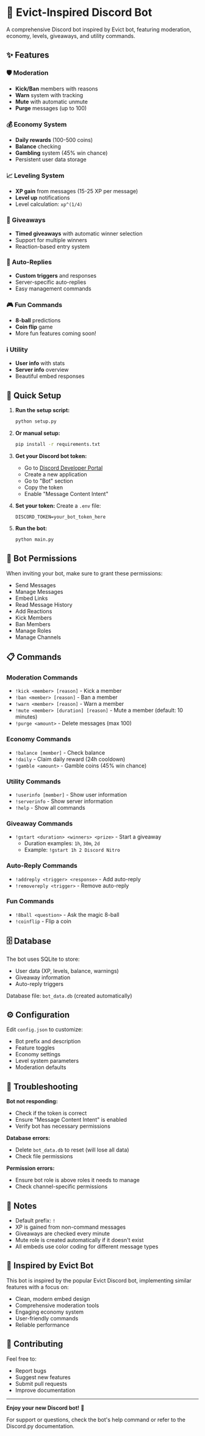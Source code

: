# 🤖 Evict-Inspired Discord Bot

A comprehensive Discord bot inspired by Evict bot, featuring moderation, economy, levels, giveaways, and utility commands.

## ✨ Features

### 🛡️ Moderation
- **Kick/Ban** members with reasons
- **Warn** system with tracking
- **Mute** with automatic unmute
- **Purge** messages (up to 100)

### 💰 Economy System
- **Daily rewards** (100-500 coins)
- **Balance** checking
- **Gambling** system (45% win chance)
- Persistent user data storage

### 📈 Leveling System
- **XP gain** from messages (15-25 XP per message)
- **Level up** notifications
- Level calculation: `xp^(1/4)`

### 🎉 Giveaways
- **Timed giveaways** with automatic winner selection
- Support for multiple winners
- Reaction-based entry system

### 🤖 Auto-Replies
- **Custom triggers** and responses
- Server-specific auto-replies
- Easy management commands

### 🎮 Fun Commands
- **8-ball** predictions
- **Coin flip** game
- More fun features coming soon!

### ℹ️ Utility
- **User info** with stats
- **Server info** overview
- Beautiful embed responses

## 🚀 Quick Setup

1. **Run the setup script:**
   ```bash
   python setup.py
   ```

2. **Or manual setup:**
   ```bash
   pip install -r requirements.txt
   ```

3. **Get your Discord bot token:**
   - Go to [Discord Developer Portal](https://discord.com/developers/applications)
   - Create a new application
   - Go to "Bot" section
   - Copy the token
   - Enable "Message Content Intent"

4. **Set your token:**
   Create a `.env` file:
   ```
   DISCORD_TOKEN=your_bot_token_here
   ```

5. **Run the bot:**
   ```bash
   python main.py
   ```

## 🔗 Bot Permissions

When inviting your bot, make sure to grant these permissions:
- Send Messages
- Manage Messages
- Embed Links
- Read Message History
- Add Reactions
- Kick Members
- Ban Members
- Manage Roles
- Manage Channels

## 📋 Commands

### Moderation Commands
- `!kick <member> [reason]` - Kick a member
- `!ban <member> [reason]` - Ban a member
- `!warn <member> [reason]` - Warn a member
- `!mute <member> [duration] [reason]` - Mute a member (default: 10 minutes)
- `!purge <amount>` - Delete messages (max 100)

### Economy Commands
- `!balance [member]` - Check balance
- `!daily` - Claim daily reward (24h cooldown)
- `!gamble <amount>` - Gamble coins (45% win chance)

### Utility Commands
- `!userinfo [member]` - Show user information
- `!serverinfo` - Show server information
- `!help` - Show all commands

### Giveaway Commands
- `!gstart <duration> <winners> <prize>` - Start a giveaway
  - Duration examples: `1h`, `30m`, `2d`
  - Example: `!gstart 1h 2 Discord Nitro`

### Auto-Reply Commands
- `!addreply <trigger> <response>` - Add auto-reply
- `!removereply <trigger>` - Remove auto-reply

### Fun Commands
- `!8ball <question>` - Ask the magic 8-ball
- `!coinflip` - Flip a coin

## 🗄️ Database

The bot uses SQLite to store:
- User data (XP, levels, balance, warnings)
- Giveaway information
- Auto-reply triggers

Database file: `bot_data.db` (created automatically)

## ⚙️ Configuration

Edit `config.json` to customize:
- Bot prefix and description
- Feature toggles
- Economy settings
- Level system parameters
- Moderation defaults

## 🔧 Troubleshooting

**Bot not responding:**
- Check if the token is correct
- Ensure "Message Content Intent" is enabled
- Verify bot has necessary permissions

**Database errors:**
- Delete `bot_data.db` to reset (will lose all data)
- Check file permissions

**Permission errors:**
- Ensure bot role is above roles it needs to manage
- Check channel-specific permissions

## 📝 Notes

- Default prefix: `!`
- XP is gained from non-command messages
- Giveaways are checked every minute
- Mute role is created automatically if it doesn't exist
- All embeds use color coding for different message types

## 🎯 Inspired by Evict Bot

This bot is inspired by the popular Evict Discord bot, implementing similar features with a focus on:
- Clean, modern embed design
- Comprehensive moderation tools
- Engaging economy system
- User-friendly commands
- Reliable performance

## 🤝 Contributing

Feel free to:
- Report bugs
- Suggest new features
- Submit pull requests
- Improve documentation

---

**Enjoy your new Discord bot!** 🚀

For support or questions, check the bot's help command or refer to the Discord.py documentation.
